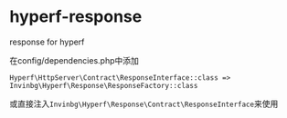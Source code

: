 # hyperf-response
response for hyperf

在config/dependencies.php中添加

```Hyperf\HttpServer\Contract\ResponseInterface::class => Invinbg\Hyperf\Response\ResponseFactory::class```

或直接注入```Invinbg\Hyperf\Response\Contract\ResponseInterface```来使用
